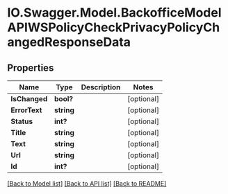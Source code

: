 # IO.Swagger.Model.BackofficeModelAPIWSPolicyCheckPrivacyPolicyChangedResponseData
## Properties

Name | Type | Description | Notes
------------ | ------------- | ------------- | -------------
**IsChanged** | **bool?** |  | [optional] 
**ErrorText** | **string** |  | [optional] 
**Status** | **int?** |  | [optional] 
**Title** | **string** |  | [optional] 
**Text** | **string** |  | [optional] 
**Url** | **string** |  | [optional] 
**Id** | **int?** |  | [optional] 

[[Back to Model list]](../README.md#documentation-for-models) [[Back to API list]](../README.md#documentation-for-api-endpoints) [[Back to README]](../README.md)

